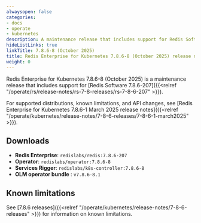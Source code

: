 ```yaml
---
alwaysopen: false
categories:
- docs
- operate
- kubernetes
description: A maintenance release that includes support for Redis Software 7.8.6-207.
hideListLinks: true
linkTitle: 7.8.6-8 (October 2025)
title: Redis Enterprise for Kubernetes 7.8.6-8 (October 2025) release notes
weight: 0
---
```


Redis Enterprise for Kubernetes 7.8.6-8 (October 2025) is a maintenance release that includes support for [Redis Software 7.8.6-207]({{<relref "/operate/rs/release-notes/rs-7-8-releases/rs-7-8-6-207" >}}).

For supported distributions, known limitations, and API changes, see [Redis Enterprise for Kubernetes 7.8.6-1 March 2025 release notes]({{<relref "/operate/kubernetes/release-notes/7-8-6-releases/7-8-6-1-march2025" >}}).

## Downloads

- **Redis Enterprise**: `redislabs/redis:7.8.6-207`
- **Operator**: `redislabs/operator:7.8.6-8`
- **Services Rigger**: `redislabs/k8s-controller:7.8.6-8`
- **OLM operator bundle** : `v7.8.6-8.1`

## Known limitations

See [7.8.6 releases]({{<relref "/operate/kubernetes/release-notes/7-8-6-releases" >}}) for information on known limitations.
